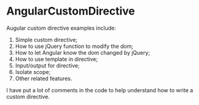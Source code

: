 AngularCustomDirective
======================

Augular custom directive examples include: 
1) Simple custom directive; 
2) How to use jQuery function to modify the dom;
3) How to let Angular know the dom changed by jQuery;
4) How to use template in directive;
5) Input/output for directive;
6) Isolate scope;
7) Other related features.


I have put a lot of comments in the code to help understand how to write a custom directive.


